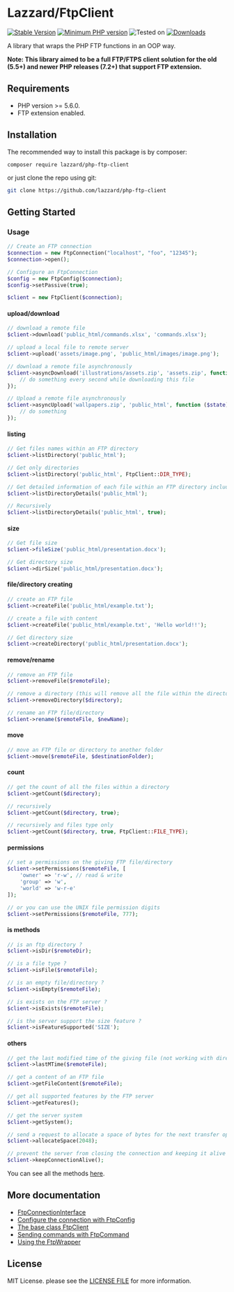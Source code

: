 # Lazzard/FtpClient

[![Stable Version](https://img.shields.io/packagist/v/lazzard/php-ftp-client?color=success&label=stable)](https://packagist.org/packages/lazzard/php-ftp-client)
[![Minimum PHP version](https://img.shields.io/packagist/php-v/lazzard/php-ftp-client)](https://packagist.org/packages/lazzard/php-ftp-client)
![Tested on](https://img.shields.io/badge/tested-5.6.4-lightgray)
[![Downloads](https://img.shields.io/packagist/dt/lazzard/php-ftp-client?color=blueviolet&style=social)](https://packagist.org/packages/lazzard/php-ftp-client)

A library that wraps the PHP FTP functions in an OOP way.

**Note: This library aimed to be a full FTP/FTPS client solution for the old (5.5+) and newer PHP releases (7.2+) that support FTP extension.**

## Requirements

 * PHP version >= 5.6.0.
 * FTP extension enabled.

## Installation

The recommended way to install this package is by composer:

```console
composer require lazzard/php-ftp-client
```

or just clone the repo using git:

```bash
git clone https://github.com/lazzard/php-ftp-client
```

## Getting Started

### Usage
```php
// Create an FTP connection
$connection = new FtpConnection("localhost", "foo", "12345");
$connection->open();

// Configure an FtpConnection
$config = new FtpConfig($connection);
$config->setPassive(true);

$client = new FtpClient($connection);
```

#### upload/download

```php
// download a remote file
$client->download('public_html/commands.xlsx', 'commands.xlsx');

// upload a local file to remote server
$client->upload('assets/image.png', 'public_html/images/image.png');

// download a remote file asynchronously
$client->asyncDownload('illustrations/assets.zip', 'assets.zip', function ($state) {
    // do something every second while downloading this file
});

// Upload a remote file asynchronously
$client->asyncUpload('wallpapers.zip', 'public_html', function ($state) {
    // do something
});
```

#### listing

```php
// Get files names within an FTP directory
$client->listDirectory('public_html');

// Get only directories
$client->listDirectory('public_html', FtpClient::DIR_TYPE);

// Get detailed information of each file within an FTP directory including the file path
$client->listDirectoryDetails('public_html');

// Recursively
$client->listDirectoryDetails('public_html', true);
```

#### size

```php
// Get file size
$client->fileSize('public_html/presentation.docx');

// Get directory size
$client->dirSize('public_html/presentation.docx');
```

#### file/directory creating
 
```php
// create an FTP file
$client->createFile('public_html/example.txt');

// create a file with content
$client->createFile('public_html/example.txt', 'Hello world!!');

// Get directory size
$client->createDirectory('public_html/presentation.docx');
```

#### remove/rename

```php
// remove an FTP file
$client->removeFile($remoteFile);

// remove a directory (this will remove all the file within the directory)
$client->removeDirectory($directory);

// rename an FTP file/directory
$client->rename($remoteFile, $newName);
```

#### move

```php
// move an FTP file or directory to another folder
$client->move($remoteFile, $destinationFolder);
```

#### count

```php
// get the count of all the files within a directory
$client->getCount($directory);

// recursively
$client->getCount($directory, true);

// recursively and files type only
$client->getCount($directory, true, FtpClient::FILE_TYPE);
```

#### permissions 

```php
// set a permissions on the giving FTP file/directory 
$client->setPermissions($remoteFile, [
    'owner' => 'r-w', // read & write
    'group' => 'w',
    'world' => 'w-r-e'
]);

// or you can use the UNIX file permission digits 
$client->setPermissions($remoteFile, 777);
```

#### is methods

```php
// is an ftp directory ?
$client->isDir($remoteDir);

// is a file type ?
$client->isFile($remoteFile);

// is an empty file/directory ?
$client->isEmpty($remoteFile);

// is exists on the FTP server ?
$client->isExists($remoteFile);

// is the server support the size feature ?
$client->isFeatureSupported('SIZE');
```

#### others 

```php
// get the last modified time of the giving file (not working with directories)
$client->lastMTime($remoteFile);

// get a content of an FTP file
$client->getFileContent($remoteFile);

// get all supported features by the FTP server
$client->getFeatures();

// get the server system
$client->getSystem();

// send a request to allocate a space of bytes for the next transfer operation (not all servers requires this)
$client->allocateSpace(2048);

// prevent the server from closing the connection and keeping it alive
$client->keepConnectionAlive();
```

You can see all the methods [here](docs/FtpClient.md).

## More documentation

 * [FtpConnectionInterface][1]
 * [Configure the connection with FtpConfig][2]
 * [The base class FtpClient][3]
 * [Sending commands with FtpCommand][4]
 * [Using the FtpWrapper][5]
 
[1]: docs/FtpConnectionInterface.md
[2]: docs/FtpConfig.md
[3]: docs/FtpClient.md
[4]: docs/FtpCommand.md
[5]: docs/FtpWrapper.md

## License

MIT License. please see the [LICENSE FILE](LICENSE) for more information. 